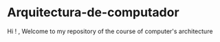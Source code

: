 # Arquitectura-de-computador
Hi ! , Welcome to my repository of the course of computer's architecture
